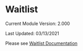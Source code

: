 # Waitlist
Current Module Version: 2.000

Last Updated: 03/13/2021

Please see [Waitlist Documentation](Docs/TGWaitlist-documentation.pdf)
